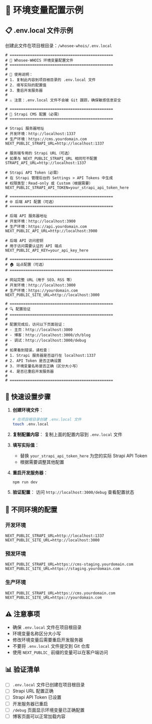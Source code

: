  # 🔧 环境变量配置示例

## 📋 .env.local 文件示例

创建此文件在项目根目录：`/whosee-whois/.env.local`

```env
# ==============================================
# 🔧 Whosee-WHOIS 环境变量配置文件
# ==============================================
# 
# 🚀 使用说明：
# 1. 复制此内容到项目根目录的 .env.local 文件
# 2. 填写实际的配置值
# 3. 重启开发服务器
# 
# ⚠️ 注意：.env.local 文件不会被 Git 跟踪，确保敏感信息安全

# ==============================================
# 📡 Strapi CMS 配置（必需）
# ==============================================

# Strapi 服务器地址
# 开发环境：http://localhost:1337
# 生产环境：https://cms.yourdomain.com
NEXT_PUBLIC_STRAPI_URL=http://localhost:1337

# 服务端专用的 Strapi URL（可选）
# 如果与 NEXT_PUBLIC_STRAPI_URL 相同可不配置
STRAPI_API_URL=http://localhost:1337

# Strapi API Token（必需）
# 在 Strapi 管理后台的 Settings > API Tokens 中生成
# 权限类型：Read-only 或 Custom（根据需要）
NEXT_PUBLIC_STRAPI_API_TOKEN=your_strapi_api_token_here

# ==============================================
# 🌐 后端 API 配置（可选）
# ==============================================

# 后端 API 服务器地址
# 开发环境：http://localhost:3900
# 生产环境：https://api.yourdomain.com
NEXT_PUBLIC_API_URL=http://localhost:3900

# 后端 API 访问密钥
# 用于访问需要认证的 API 端点
NEXT_PUBLIC_API_KEY=your_api_key_here

# ==============================================
# 🏠 站点配置（可选）
# ==============================================

# 网站完整 URL（用于 SEO、RSS 等）
# 开发环境：http://localhost:3000
# 生产环境：https://yourdomain.com
NEXT_PUBLIC_SITE_URL=http://localhost:3000

# ==============================================
# 🔍 配置验证
# ==============================================
# 
# 配置完成后，访问以下页面验证：
# - 主页：http://localhost:3000
# - 博客：http://localhost:3000/zh/blog
# - 调试：http://localhost:3000/debug
# 
# 如果看到错误，请检查：
# 1. Strapi 服务器是否运行在 localhost:1337
# 2. API Token 是否正确设置
# 3. 环境变量名称是否正确（区分大小写）
# 4. 是否已重启开发服务器
# 
# ==============================================
```

## 📝 快速设置步骤

1. **创建环境文件**：
   ```bash
   # 在项目根目录创建 .env.local 文件
   touch .env.local
   ```

2. **复制配置内容**：
   复制上面的配置内容到 `.env.local` 文件

3. **填写实际值**：
   - 替换 `your_strapi_api_token_here` 为您的实际 Strapi API Token
   - 根据需要调整其他配置

4. **重启开发服务器**：
   ```bash
   npm run dev
   ```

5. **验证配置**：
   访问 `http://localhost:3000/debug` 查看配置状态

## 🔧 不同环境的配置

### 开发环境
```env
NEXT_PUBLIC_STRAPI_URL=http://localhost:1337
NEXT_PUBLIC_SITE_URL=http://localhost:3000
```

### 预发环境
```env
NEXT_PUBLIC_STRAPI_URL=https://cms-staging.yourdomain.com
NEXT_PUBLIC_SITE_URL=https://staging.yourdomain.com
```

### 生产环境
```env
NEXT_PUBLIC_STRAPI_URL=https://cms.yourdomain.com
NEXT_PUBLIC_SITE_URL=https://yourdomain.com
```

## ⚠️ 注意事项

- 确保 `.env.local` 文件在项目根目录
- 环境变量名称区分大小写
- 修改环境变量后需要重启开发服务器
- 不要将 `.env.local` 文件提交到 Git 仓库
- 使用 `NEXT_PUBLIC_` 前缀的变量可以在客户端访问

## 📊 验证清单

- [ ] `.env.local` 文件已创建在项目根目录
- [ ] Strapi URL 配置正确
- [ ] Strapi API Token 已设置
- [ ] 开发服务器已重启
- [ ] `/debug` 页面显示环境变量已正确配置
- [ ] 博客页面可以正常加载内容